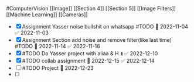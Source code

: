 #ComputerVision 
[[Image]]
[[Section 4]]
[[Section 5]]
[[Image Filters]]
[[Machine Learning]]
[[Cameras]]
- [x] Assignment Yasser noise bullshit on whatsapp #TODO 📅 2022-11-04 ✅ 2022-11-03
- [x] Assignment Section add noise and remove filter(like last time) #TODO 📅 2022-11-14 ✅ 2022-11-16
- [x] #TODO Do Yasser project with aliaa & H ⏫ ✅ 2022-12-10
- [x] #TODO collab assignment 📅 2022-12-15 ✅ 2022-12-14
- [ ] #TODO Project 📅 2022-12-23
- [ ] 

